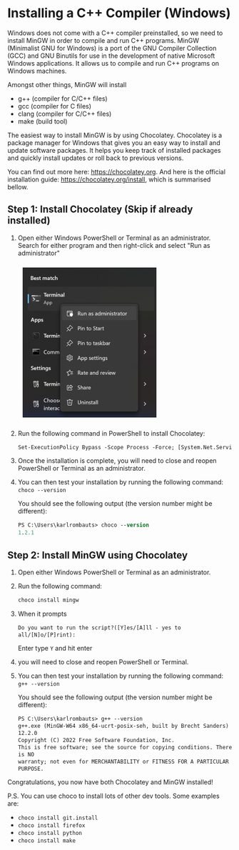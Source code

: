 # Installing a C++ Compiler (Windows)

Windows does not come with a C++ compiler preinstalled, so we need to install MinGW in order to compile and run C++ programs. MinGW (Minimalist GNU for Windows) is a port of the GNU Compiler Collection (GCC) and GNU Binutils for use in the development of native Microsoft Windows applications. It allows us to compile and run C++ programs on Windows machines.

Amongst other things, MinGW will install
- g++ (compiler for C/C++ files)
- gcc (compiler for C files)
- clang (compiler for C/C++ files)
- make (build tool)

The easiest way to install MinGW is by using Chocolatey. Chocolatey is a package manager for Windows that gives you an easy way to install and update software packages. It helps you keep track of installed packages and quickly install updates or roll back to previous versions. 

You can find out more here: https://chocolatey.org. And here is the official installation guide: https://chocolatey.org/install, which is summarised bellow.

## Step 1: Install Chocolatey (Skip if already installed)

1. Open either Windows PowerShell or Terminal as an administrator. Search for either program and then right-click and select "Run as administrator" 
   
   <img width="300" style="padding:10px" src='images/1b7e9b1f458434d3a511a8611f72efa0cd4534c156b72b28a399f40c5d909196.png'/>

2. Run the following command in PowerShell to install Chocolatey: 
    ```ps
    Set-ExecutionPolicy Bypass -Scope Process -Force; [System.Net.ServicePointManager]::SecurityProtocol = [System.Net.ServicePointManager]::SecurityProtocol -bor 3072; iex ((New-Object System.Net.WebClient).DownloadString('https://community.chocolatey.org/install.ps1'))
    ```

3. Once the installation is complete, you will need to close and reopen PowerShell or Terminal as an administrator. 

4. You can then test your installation by running the following command: `choco --version`
   
   You should see the following output (the version number might be different):

    ```ps
    PS C:\Users\karlrombauts> choco --version
    1.2.1
    ```

## Step 2: Install MinGW using Chocolatey

1. Open either Windows PowerShell or Terminal as an administrator.

2. Run the following command: 
   
    ```ps
    choco install mingw
    ```
3. When it prompts 
   ```
   Do you want to run the script?([Y]es/[A]ll - yes to all/[N]o/[P]rint):
   ```
   Enter type `Y` and hit enter

4. you will need to close and reopen PowerShell or Terminal. 

5. You can then test your installation by running the following command: `g++ --version`

    You should see the following output (the version number might be different):

    ```
    PS C:\Users\karlrombauts> g++ --version
    g++.exe (MinGW-W64 x86_64-ucrt-posix-seh, built by Brecht Sanders) 12.2.0
    Copyright (C) 2022 Free Software Foundation, Inc.
    This is free software; see the source for copying conditions. There is NO
    warranty; not even for MERCHANTABILITY or FITNESS FOR A PARTICULAR PURPOSE.
    ```

Congratulations, you now have both Chocolatey and MinGW installed! 

P.S. You can use choco to install lots of other dev tools. Some examples are:

- `choco install git.install`
- `choco install firefox`
- `choco install python`
- `choco install make`


